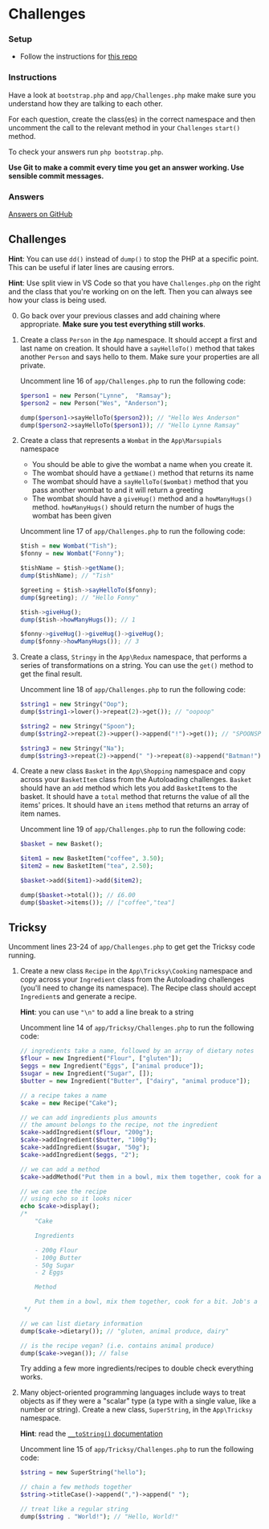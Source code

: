 # Challenges

### Setup

- Follow the instructions for [this repo](https://github.com/develop-me/bootcamp--week-06--oop-base)

### Instructions

Have a look at `bootstrap.php` and `app/Challenges.php` make make sure you understand how they are talking to each other.

For each question, create the class(es) in the correct namespace and then uncomment the call to the relevant method in your `Challenges` `start()` method.

To check your answers run `php bootstrap.php`.

**Use Git to make a commit every time you get an answer working. Use sensible commit messages.**

### Answers

[Answers on GitHub](https://github.com/develop-me/bootcamp--week-06--php/blob/master/challenges/06-oop/answers)

## Challenges

**Hint**: You can use `dd()` instead of `dump()` to stop the PHP at a specific point. This can be useful if later lines are causing errors.

**Hint**: Use split view in VS Code so that you have `Challenges.php` on the right and the class that you're working on on the left. Then you can always see how your class is being used.

0) Go back over your previous classes and add chaining where appropriate. **Make sure you test everything still works**.

1) Create a class `Person` in the `App` namespace. It should accept a first and last name on creation. It should have a `sayHelloTo()` method that takes another `Person` and says hello to them. Make sure your properties are all private.

    Uncomment line 16 of `app/Challenges.php` to run the following code:

    ```php
    $person1 = new Person("Lynne",  "Ramsay");
    $person2 = new Person("Wes", "Anderson");

    dump($person1->sayHelloTo($person2)); // "Hello Wes Anderson"
    dump($person2->sayHelloTo($person1)); // "Hello Lynne Ramsay"
    ```

1) Create a class that represents a `Wombat` in the `App\Marsupials` namespace

    - You should be able to give the wombat a name when you create it.
    - The wombat should have a `getName()` method that returns its name
    - The wombat should have a `sayHelloTo($wombat)` method that you pass another wombat to and it will return a greeting
    - The wombat should have a `giveHug()` method and a `howManyHugs()` method. `howManyHugs()` should return the number of hugs the wombat has been given

    Uncomment line 17 of `app/Challenges.php` to run the following code:

    ```javascript
    $tish = new Wombat("Tish");
    $fonny = new Wombat("Fonny");

    $tishName = $tish->getName();
    dump($tishName); // "Tish"

    $greeting = $tish->sayHelloTo($fonny);
    dump($greeting); // "Hello Fonny"

    $tish->giveHug();
    dump($tish->howManyHugs()); // 1

    $fonny->giveHug()->giveHug()->giveHug();
    dump($fonny->howManyHugs()); // 3
    ```


1) Create a class, `Stringy` in the `App\Redux` namespace, that performs a series of transformations on a string. You can use the `get()` method to get the final result.

    Uncomment line 18 of `app/Challenges.php` to run the following code:

    ```php
    $string1 = new Stringy("Oop");
    dump($string1->lower()->repeat(2)->get()); // "oopoop"

    $string2 = new Stringy("Spoon");
    dump($string2->repeat(2)->upper()->append("!")->get()); // "SPOONSPOON!"

    $string3 = new Stringy("Na");
    dump($string3->repeat(2)->append(" ")->repeat(8)->append("Batman!")->get()); // "NaNa NaNa NaNa NaNa NaNa NaNa NaNa NaNa Batman!"
    ```


1) Create a new class `Basket` in the `App\Shopping` namespace and copy across your `BasketItem` class from the Autoloading challenges. `Basket` should have an `add` method which lets you add `BasketItem`s to the basket. It should have a `total` method that returns the value of all the items' prices. It should have an `items` method that returns an array of item names.

    Uncomment line 19 of `app/Challenges.php` to run the following code:

    ```php
    $basket = new Basket();

    $item1 = new BasketItem("coffee", 3.50);
    $item2 = new BasketItem("tea", 2.50);

    $basket->add($item1)->add($item2);

    dump($basket->total()); // £6.00
    dump($basket->items()); // ["coffee","tea"]
    ```


## Tricksy

Uncomment lines 23-24 of `app/Challenges.php` to get get the Tricksy code running.

1) Create a new class `Recipe` in the `App\Tricksy\Cooking` namespace and copy across your `Ingredient` class from the Autoloading challenges (you'll need to change its namespace). The Recipe class should accept `Ingredient`s and generate a recipe.

    **Hint**: you can use `"\n"` to add a line break to a string

    Uncomment line 14 of `app/Tricksy/Challenges.php` to run the following code:

    ```php
    // ingredients take a name, followed by an array of dietary notes
    $flour = new Ingredient("Flour", ["gluten"]);
    $eggs = new Ingredient("Eggs", ["animal produce"]);
    $sugar = new Ingredient("Sugar", []);
    $butter = new Ingredient("Butter", ["dairy", "animal produce"]);

    // a recipe takes a name
    $cake = new Recipe("Cake");

    // we can add ingredients plus amounts
    // the amount belongs to the recipe, not the ingredient
    $cake->addIngredient($flour, "200g");
    $cake->addIngredient($butter, "100g");
    $cake->addIngredient($sugar, "50g");
    $cake->addIngredient($eggs, "2");

    // we can add a method
    $cake->addMethod("Put them in a bowl, mix them together, cook for a bit. Job's a good'un");

    // we can see the recipe
    // using echo so it looks nicer
    echo $cake->display();
    /*
        "Cake

        Ingredients

        - 200g Flour
        - 100g Butter
        - 50g Sugar
        - 2 Eggs

        Method

        Put them in a bowl, mix them together, cook for a bit. Job's a good'un"
     */

    // we can list dietary information
    dump($cake->dietary()); // "gluten, animal produce, dairy"

    // is the recipe vegan? (i.e. contains animal produce)
    dump($cake->vegan()); // false
    ```

    Try adding a few more ingredients/recipes to double check everything works.


1) Many object-oriented programming languages include ways to treat objects as if they were a "scalar" type (a type with a single value, like a number or string). Create a new class, `SuperString`, in the `App\Tricksy` namespace.

    **Hint**: read the [`__toString()` documentation](http://www.php.net/manual/en/language.oop5.magic.php#object.tostring)

    Uncomment line 15 of `app/Tricksy/Challenges.php` to run the following code:

    ```php
    $string = new SuperString("hello");

    // chain a few methods together
    $string->titleCase()->append(",")->append(" ");

    // treat like a regular string
    dump($string . "World!"); // "Hello, World!"
    ```
